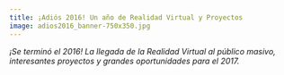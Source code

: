 ```yaml
---
title: ¡Adiós 2016! Un año de Realidad Virtual y Proyectos
image: adios2016_banner-750x350.jpg
---
```


*¡Se terminó el 2016! La llegada de la Realidad Virtual al público masivo, interesantes proyectos y grandes oportunidades para el 2017.*

<!--more-->
